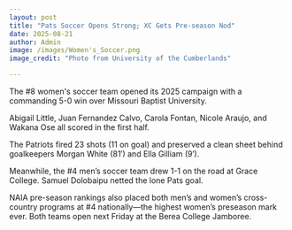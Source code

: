```yaml
---
layout: post
title: "Pats Soccer Opens Strong; XC Gets Pre-season Nod"
date: 2025-08-21
author: Admin
image: /images/Women's_Soccer.png
image_credit: "Photo from University of the Cumberlands"

---
```


The #8 women's soccer team opened its 2025 campaign with a commanding 5-0 win over Missouri Baptist University.  

Abigail Little, Juan Fernandez Calvo, Carola Fontan, Nicole Araujo, and Wakana Ose all scored in the first half.  

The Patriots fired 23 shots (11 on goal) and preserved a clean sheet behind goalkeepers Morgan White (81′) and Ella Gilliam (9′).  

Meanwhile, the #4 men’s soccer team drew 1-1 on the road at Grace College. Samuel Dolobaipu netted the lone Pats goal.  

NAIA pre-season rankings also placed both men’s and women’s cross-country programs at #4 nationally—the highest women’s preseason mark ever. Both teams open next Friday at the Berea College Jamboree.